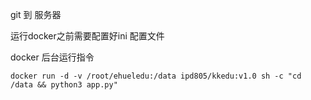 git 到 服务器 

运行docker之前需要配置好ini 配置文件

docker 后台运行指令
````
docker run -d -v /root/ehueledu:/data ipd805/kkedu:v1.0 sh -c "cd /data && python3 app.py"
````
